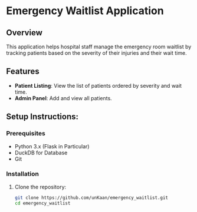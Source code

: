# Emergency Waitlist Application

## Overview

This application helps hospital staff manage the emergency room waitlist by tracking patients based on the severity of their injuries and their wait time.

## Features

- **Patient Listing**: View the list of patients ordered by severity and wait time.
- **Admin Panel**: Add and view all patients.

## Setup Instructions:

### Prerequisites

- Python 3.x (Flask in Particular)
- DuckDB for Database
- Git

### Installation

1. Clone the repository:

   ```bash
   git clone https://github.com/unKaan/emergency_waitlist.git
   cd emergency_waitlist
